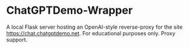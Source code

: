 # ChatGPTDemo-Wrapper
A local Flask server hosting an OpenAI-style reverse-proxy for the site https://chat.chatgptdemo.net. For educational purposes only. Proxy support.
